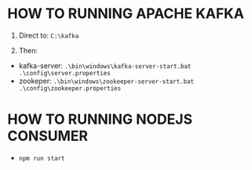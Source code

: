 # HOW TO RUNNING APACHE KAFKA

1. Direct to:
   `C:\kafka`

2. Then:

-   kafka-server: `.\bin\windows\kafka-server-start.bat .\config\server.properties`
-   zookeper: `.\bin\windows\zookeeper-server-start.bat .\config\zookeeper.properties`

# HOW TO RUNNING NODEJS CONSUMER

-   `npm run start`
